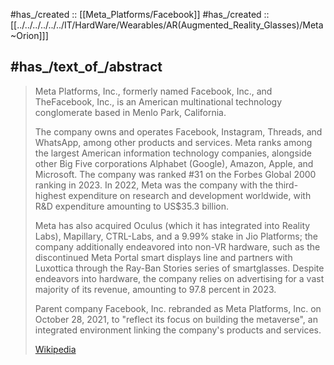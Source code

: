 ﻿---
aliases:
- "Facebook, Inc"
- TheFacebook
---

#has_/created :: [[Meta_Platforms/Facebook]] 
#has_/created ::[[../../../../../../IT/HardWare/Wearables/AR(Augmented_Reality_Glasses)/Meta~Orion]]] 

## #has_/text_of_/abstract 

> Meta Platforms, Inc., formerly named Facebook, Inc., and TheFacebook, Inc., 
> is an American multinational technology conglomerate based in Menlo Park, California. 
> 
> The company owns and operates Facebook, Instagram, Threads, and WhatsApp, 
> among other products and services. 
> Meta ranks among the largest American information technology companies, 
> alongside other Big Five corporations Alphabet (Google), Amazon, Apple, and Microsoft. 
> The company was ranked #31 on the Forbes Global 2000 ranking in 2023. 
> In 2022, Meta was the company with the 
> third-highest expenditure on research and development worldwide, 
> with R&D expenditure amounting to US$35.3 billion.
>
> Meta has also acquired Oculus (which it has integrated into Reality Labs), 
> Mapillary, CTRL-Labs, and a 9.99% stake in Jio Platforms; 
> the company additionally endeavored into non-VR hardware, 
> such as the discontinued Meta Portal smart displays line 
> and partners with Luxottica through the Ray-Ban Stories series of smartglasses. 
> Despite endeavors into hardware, the company relies on 
> advertising for a vast majority of its revenue, amounting to 97.8 percent in 2023.
>
> Parent company Facebook, Inc. rebranded as Meta Platforms, Inc. on October 28, 2021, 
> to "reflect its focus on building the metaverse", 
> an integrated environment linking the company's products and services.
>
> [Wikipedia](https://en.wikipedia.org/wiki/Meta%20Platforms)

